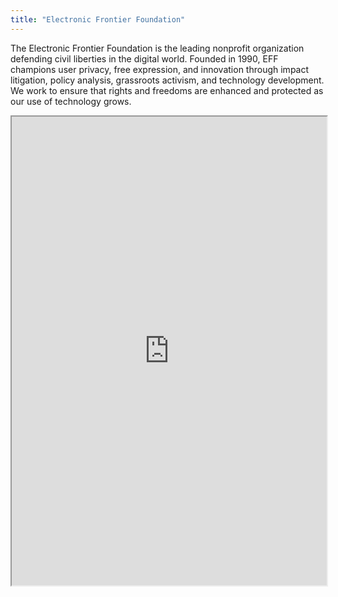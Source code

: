 ```yaml
---
title: "Electronic Frontier Foundation"
---
```


The Electronic Frontier Foundation is the leading nonprofit organization defending civil liberties in the digital world. Founded in 1990, EFF champions user privacy, free expression, and innovation through impact litigation, policy analysis, grassroots activism, and technology development. We work to ensure that rights and freedoms are enhanced and protected as our use of technology grows.

<iframe height="750" width="100%" src="https://ewelton.github.io/ktest/wiki.html#Electronic%20Frontier%20Foundation"></iframe>
